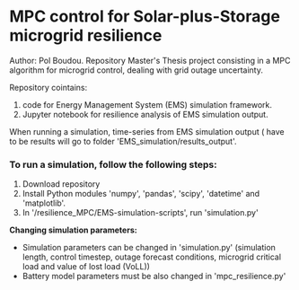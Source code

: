 # MPC control for Solar-plus-Storage microgrid resilience

Author: Pol Boudou. Repository Master's Thesis project consisting in a MPC algorithm for microgrid control, dealing with grid outage uncertainty.

Repository cointains:
1) code for Energy Management System (EMS) simulation framework.
2) Jupyter notebook for resilience analysis of EMS simulation output.

When running a simulation, time-series from EMS simulation output ( have to be results will go to folder 'EMS_simulation/results_output'.

### To run a simulation, follow the following steps:

1) Download repository
2) Install Python modules 'numpy', 'pandas', 'scipy', 'datetime' and 'matplotlib'.
3) In '/resilience_MPC/EMS-simulation-scripts', run 'simulation.py'

**Changing simulation parameters:** 
- Simulation parameters can be changed in 'simulation.py' (simulation length, control timestep, outage forecast conditions, microgrid critical load and value of lost load (VoLL))
- Battery model parameters must be also changed in 'mpc_resilience.py'


